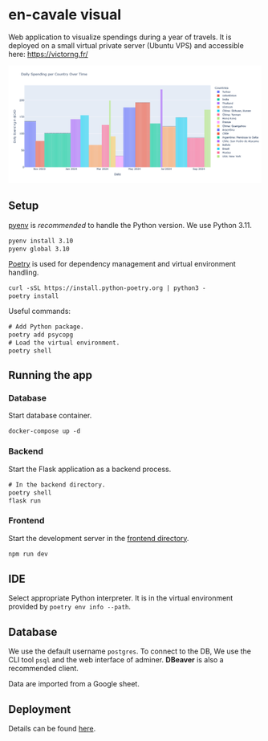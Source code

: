 # en-cavale visual

Web application to visualize spendings during a year of travels.
It is deployed on a small virtual private server (Ubuntu VPS) and accessible here: https://victorng.fr/

![spendingplot](plot.png)

## Setup

[pyenv](https://github.com/pyenv/pyenv) is _recommended_ to handle the Python version. We use Python 3.11.

```shell
pyenv install 3.10
pyenv global 3.10
```

[Poetry](https://python-poetry.org/) is used for dependency management and virtual environment handling.

```shell
curl -sSL https://install.python-poetry.org | python3 -
poetry install
```

Useful commands:

```
# Add Python package.
poetry add psycopg
# Load the virtual environment.
poetry shell
```

## Running the app

### Database

Start database container.

```
docker-compose up -d
```

### Backend

Start the Flask application as a backend process.

```
# In the backend directory.
poetry shell
flask run
```

### Frontend

Start the development server in the [frontend directory](frontend).

```sh
npm run dev
```

## IDE

Select appropriate Python interpreter. It is in the virtual environment provided by `poetry env info --path`.

## Database

We use the default username `postgres`.
To connect to the DB, We use the CLI tool `psql` and the web interface of adminer. **DBeaver** is also a recommended client.

Data are imported from a Google sheet.

## Deployment

Details can be found [here](Deployment.md).
